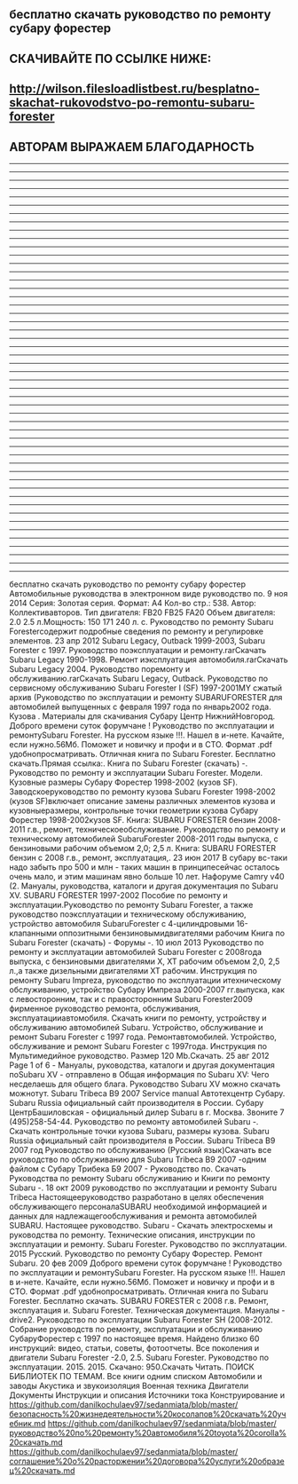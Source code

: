 бесплатно скачать руководство по ремонту субару форестер
--------------------------------------------------
СКАЧИВАЙТЕ ПО ССЫЛКЕ НИЖЕ:
--------------------------------------------------
http://wilson.filesloadlistbest.ru/besplatno-skachat-rukovodstvo-po-remontu-subaru-forester
--------------------------------------------------
АВТОРАМ ВЫРАЖАЕМ БЛАГОДАРНОСТЬ
--------------------------------------------------
--------------------------------------------------
--------------------------------------------------
--------------------------------------------------
--------------------------------------------------
--------------------------------------------------
--------------------------------------------------
--------------------------------------------------
--------------------------------------------------
--------------------------------------------------
--------------------------------------------------
--------------------------------------------------
--------------------------------------------------
--------------------------------------------------
--------------------------------------------------
--------------------------------------------------
--------------------------------------------------
--------------------------------------------------
--------------------------------------------------
--------------------------------------------------
--------------------------------------------------
--------------------------------------------------
--------------------------------------------------
--------------------------------------------------
--------------------------------------------------
--------------------------------------------------
--------------------------------------------------
--------------------------------------------------
--------------------------------------------------
--------------------------------------------------
--------------------------------------------------
--------------------------------------------------
--------------------------------------------------
--------------------------------------------------
--------------------------------------------------
--------------------------------------------------
--------------------------------------------------
--------------------------------------------------
--------------------------------------------------
--------------------------------------------------
--------------------------------------------------
--------------------------------------------------
--------------------------------------------------
--------------------------------------------------
--------------------------------------------------
--------------------------------------------------
--------------------------------------------------
--------------------------------------------------
--------------------------------------------------
--------------------------------------------------
--------------------------------------------------
бесплатно скачать руководство по ремонту субару форестер Автомобильные руководства в электронном виде руководство по. 9 ноя 2014  Серия: Золотая серия. Формат: А4 Кол-во стр.: 538. Автор: Коллективавторов. Тип двигателя: FB20  FB25  FA20 Объем двигателя: 2.0  2.5 л.Мощность: 150  171  240 л. с. Руководство по ремонту Subaru Foresterсодержит подробные сведения по ремонту и регулировке элементов. 23 апр 2012  Subaru Legacy, Outback 1999-2003, Subaru Forester с 1997. Руководство поэксплуатации и ремонту.rarСкачать Subaru Legacy 1990-1998. Ремонт иэксплуатация автомобиля.rarСкачать Subaru Legacy 2004. Руководство поремонту и обслуживанию.rarСкачать Subaru Legaсy, Outback. Руководство по сервисному обслуживанию Subaru Forester I (SF) 1997-2001MY  сжатый архив  (Руководство по эксплуатации и ремонту SUBARUFORESTER для автомобилей выпущенных с февраля 1997 года по январь2002 года. Кузова . Материалы для скачивания Субару Центр НижнийНовгород. Доброго времени суток форумчане ! Руководство по эксплуатации и ремонтуSubaru Forester. На русском языке !!!. Нашел в и-нете. Качайте, если нужно.56Мб. Поможет и новичку и профи и в СТО. Формат .pdf удобнопросматривать. Отличная книга по Subaru Forester. Бесплатно скачать.Прямая ссылка:. Книга по Subaru Forester (скачать) -. Руководство по ремонту и эксплуатации Subaru Forester. Модели. Кузовные размеры Субару Форестер 1998-2002 (кузов SF). Заводскоеруководство по ремонту кузова Subaru Forester 1998-2002 (кузов SF)включает описание замены различных элементов кузова и кузовныеразмеры, контрольные точки геометрии кузова Субару Форестер 1998-2002кузов SF. Книга: SUBARU FORESTER бензин 2008-2011 г.в., ремонт, техническоеобслуживание. Руководство по ремонту и техническому автомобилей SubaruForester 2008-2011 годы выпуска, с бензиновыми рабочим объемом 2,0; 2,5 л. Книга: SUBARU FORESTER бензин с 2008 г.в., ремонт, эксплуатация,. 23 июн 2017  В субару вс-таки надо забыть про 500 и млн - таких машин в принципесейчас осталось очень мало, и этим машинам явно больше 10 лет. Нафоруме Camry v40 (2. Мануалы, руководства, каталоги и другая документация по Subaru XV. SUBARU FORESTER 1997-2002 Пособие по ремонту и эксплуатации.Руководство по ремонту Subaru Forester, а также руководство поэксплуатации и техническому обслуживанию, устройство автомобиля SubaruForester с 4-цилиндровыми 16-клапанными оппозитными бензиновымидвигателями рабочим
Книга по Subaru Forester (скачать) - Форумы -. 10 июл 2013  Руководство по ремонту и эксплуатации автомобилей Subaru Forester с 2008года выпуска, с бензиновыми двигателями X, XT рабочим объемом 2,0, 2,5 л.,а также дизельными двигателями XT рабочим. Инструкция по ремонту Subaru Impreza, руководство по эксплуатации итехническому обслуживанию, устройство Субару Импреза 2000-2007 гг.выпуска, как с левосторонним, так и с правосторонним  Subaru Forester2009 фирменное руководство ремонта, обслуживания, эксплуатацииавтомобиля. Скачать книги по ремонту, устройству и обслуживанию автомобилей Subaru. Устройство, обслуживание и ремонт Subaru Forester c 1997 года. Ремонтавтомобилей. Устройство, обслуживание и ремонт Subaru Forester c 1997года. Инструкция по  Мультимедийное руководство. Размер 120 Mb.Скачать. 25 авг 2012  Page 1 of 6 - Мануалы, руководства, каталоги и другая документация поSubaru XV - отправлено в Общая информация по Subaru XV: Чего несделаешь для общего блага. Руководство Subaru XV можно скачать можнотут. Subaru Tribeca B9 2007 Service manual  Автотехцентр Субару. Subaru Russia  официальный сайт производителя в России. Субару ЦентрБашиловская - официальный дилер Subaru в г. Москва.  Звоните 7 (495)258-54-44. Руководство по ремонту автомобилей Subaru -. Скачать контрольные точки кузова Subaru, размеры кузова. Subaru Russia  официальный сайт производителя в России. Subaru Tribeca B9 2007 год Руководство по обслуживанию (Русский язык)Скачать все руководство по обслуживанию для Subaru Tribeca B9 2007 -одним файлом с Субару Трибека Б9 2007 - Руководство по. Скачать Руководства по ремонту Subaru обслуживанию и
Книги по ремонту Subaru -. 18 окт 2009  руководство по экcплуатации и ремонту Subaru Tribeca Настоящееруководство разработано в целях обеспечения обслуживающего персоналаSUBARU необходимой информацией и данных для надлежащегообслуживания и ремонта автомобилей SUBARU. Настоящее руководство. Subaru - Скачать электросхемы и руководства по ремонту. Технические описания, инструкции по эксплуатации и ремонту. Subaru Forester. Руководство по эксплуатации. 2015  Русский. Руководство по ремонту Субару Форестер. Ремонт Subaru. 20 фев 2009  Доброго времени суток форумчане ! Руководство по эксплуатации и ремонтуSubaru Forester. На русском языке !!!. Нашел в и-нете. Качайте, если нужно.56Мб. Поможет и новичку и профи и в СТО. Формат .pdf удобнопросматривать. Отличная книга по Subaru Forester. Бесплатно скачать. SUBARU FORESTER c 2008 г.в. Ремонт, эксплуатация и. Subaru Forester. Техническая документация. Мануалы  - drive2. Руководство по эксплуатации Subaru Forester SH (2008-2012. Собрание руководств по ремонту, эксплуатации и обслуживанию СубаруФорестер с 1997 по настоящее время. Найдено близко 60 инструкций: видео, статьи, советы, фотоотчеты. Все поколения и двигатели Subaru Forester -2.0, 2.5. Subaru Forester. Руководство по эксплуатации. 2015. 2015. Скачано: 950.Скачать  Читать. ПОИСК БИБЛИОТЕК ПО ТЕМАМ. Все книги одним списком Автомобили и заводы  Акустика и звукоизоляция  Военная техника Двигатели  Документы  Инструкции и описания  Источники тока Конструирование и
https://github.com/danilkochulaev97/sedanmiata/blob/master/безопасность%20жизнедеятельности%20косолапов%20скачать%20учебник.md
https://github.com/danilkochulaev97/sedanmiata/blob/master/руководство%20по%20ремонту%20автомобиля%20toyota%20corolla%20скачать.md
https://github.com/danilkochulaev97/sedanmiata/blob/master/соглашение%20о%20расторжении%20договора%20услуги%20образец%20скачать.md